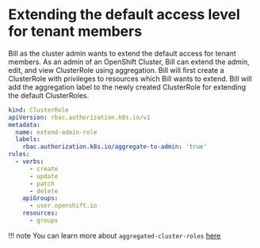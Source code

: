 # Extending the default access level for tenant members

Bill as the cluster admin wants to extend the default access for tenant members. As an admin of an OpenShift Cluster, Bill can extend the admin, edit, and view ClusterRole using aggregation. Bill will first create a ClusterRole with privileges to resources which Bill wants to extend. Bill will add the aggregation label to the newly created ClusterRole for extending the default ClusterRoles.

```yaml
kind: ClusterRole
apiVersion: rbac.authorization.k8s.io/v1
metadata:
  name: extend-admin-role
  labels:
    rbac.authorization.k8s.io/aggregate-to-admin: 'true'
rules:
  - verbs:
      - create
      - update
      - patch
      - delete
    apiGroups:
      - user.openshift.io
    resources:
      - groups
```

!!! note
    You can learn more about `aggregated-cluster-roles` [here](https://kubernetes.io/docs/reference/access-authn-authz/rbac/#aggregated-clusterroles)
